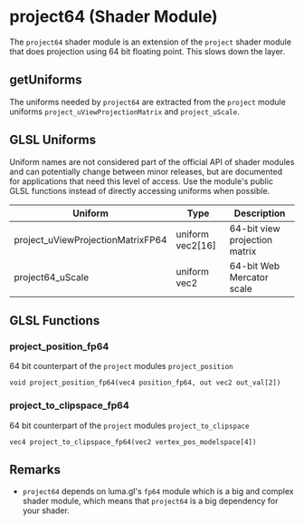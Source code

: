# project64 (Shader Module)

The `project64` shader module is an extension of the `project` shader module that does projection using 64 bit floating point. This slows down the layer.


## getUniforms

The uniforms needed by `project64` are extracted from the `project` module uniforms `project_uViewProjectionMatrix` and `project_uScale`.


## GLSL Uniforms

Uniform names are not considered part of the official API of shader modules and can potentially change between minor releases, but are documented for applications that need this level of access. Use the module's public GLSL functions instead of directly accessing uniforms when possible.

| Uniform | Type | Description |
| --- | --- | --- |
| project_uViewProjectionMatrixFP64 | uniform vec2[16] | 64-bit view projection matrix |
| project64_uScale | uniform vec2 | 64-bit Web Mercator scale |

## GLSL Functions


### project_position_fp64

64 bit counterpart of the `project` modules `project_position`

`void project_position_fp64(vec4 position_fp64, out vec2 out_val[2])`


### project_to_clipspace_fp64

64 bit counterpart of the `project` modules `project_to_clipspace`

`vec4 project_to_clipspace_fp64(vec2 vertex_pos_modelspace[4])`


## Remarks

* `project64` depends on luma.gl's `fp64` module which is a big and complex shader module, which means that `project64` is a big dependency for your shader.
